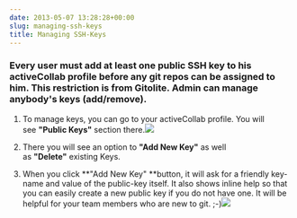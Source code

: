```yaml
---
date: 2013-05-07 13:28:28+00:00
slug: managing-ssh-keys
title: Managing SSH-Keys
---
```


### Every user must add at least one public SSH key to his activeCollab profile before any git repos can be assigned to him. This restriction is from Gitolite. Admin can manage anybody's keys (add/remove).





	
  1. To manage keys, you can go to your activeCollab profile. You will see **"Public Keys"** section there.![](https://rtcamp.com/files/2012/10/Managing-Git-Keys-activeCollab-Gitolite-620x328.png)

	
  2. There you will see an option to **"Add New Key"** as well as **"Delete"** existing Keys.

	
  3. When you click **"Add New Key" **button, it will ask for a friendly key-name and value of the public-key itself. It also shows inline help so that you can easily create a new public key if you do not have one. It will be helpful for your team members who are new to git. ;-)![](https://rtcamp.com/files/2012/10/Add-New-Public-Key-for-activeCollab-Gitolite--620x204.png)


